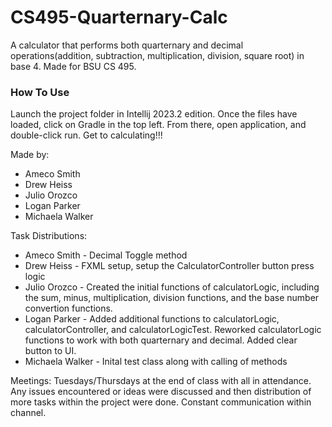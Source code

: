 # CS495-Quarternary-Calc

A calculator that performs both quarternary and decimal operations(addition, subtraction, multiplication, division, square root) in base 4.
Made for BSU CS 495.

### How To Use
Launch the project folder in Intellij 2023.2 edition. Once the files have loaded, click on Gradle in the top left. From there, open application, and double-click run. 
Get to calculating!!!

Made by:
* Ameco Smith
* Drew Heiss
* Julio Orozco
* Logan Parker
* Michaela Walker

Task Distributions:
* Ameco Smith - Decimal Toggle method 
* Drew Heiss - FXML setup, setup the CalculatorController button press logic
* Julio Orozco - Created the initial functions of calculatorLogic, including the sum, minus, multiplication, division functions, and the base number convertion functions.
* Logan Parker - Added additional functions to calculatorLogic, calculatorController, and calculatorLogicTest. Reworked calculatorLogic functions to work with both quarternary and decimal. Added clear button to UI.
* Michaela Walker - Inital test class along with calling of methods

Meetings:
Tuesdays/Thursdays at the end of class with all in attendance. Any issues encountered or ideas were discussed and then distribution of more tasks within the project were done. Constant communication within channel.
